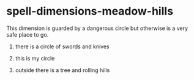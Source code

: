 # spell-dimensions-meadow-hills
This dimension is guarded by a dangerous circle but otherwise is a very safe place to go.

1. there is a circle of swords and knives

2. this is my circle

3. outside there is a tree and rolling hills
